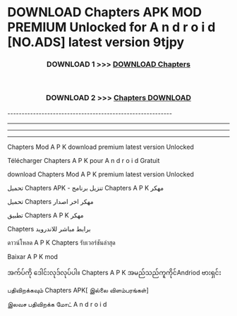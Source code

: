 # DOWNLOAD Chapters  APK MOD PREMIUM Unlocked for A n d r o i d [NO.ADS] latest version 9tjpy 



<div align="center">

<h3>DOWNLOAD 1 >>> <a href="https://getmod2.web.app/?judul=Chapters ">DOWNLOAD Chapters </a></h3><br>

<h3>DOWNLOAD 2 >>> <a href="https://getmod2.web.app/?judul=Chapters ">Chapters  DOWNLOAD </a></h3>

</div>
----------------------------------------------------------

----------------------------------------------------------

----------------------------------------------------------

----------------------------------------------------------

Chapters  Mod A P K download premium latest version Unlocked

Télécharger Chapters  A P K pour A n d r o i d Gratuit

download Chapters  Mod A P K premium latest version Unlocked

تحميل Chapters  APK - تنزيل برنامج Chapters  A P K مهكر

تحميل Chapters  مهكر اخر اصدار

تطبيق Chapters  A P K مهكر

Chapters  برابط مباشر للاندرويد

ดาวน์โหลด A P K Chapters  รับเวอร์ชันล่าสุด

Baixar A P K mod

အက်ပ်ကို ဒေါင်းလုဒ်လုပ်ပါ။ Chapters  A P K အမည်သည်ကူကိုင်Andriod ဗားရှင်း

பதிவிறக்கவும் Chapters  APK[ இல்லை விளம்பரங்கள்] 
 
இலவச பதிவிறக்க மோட் A n d r o i d



